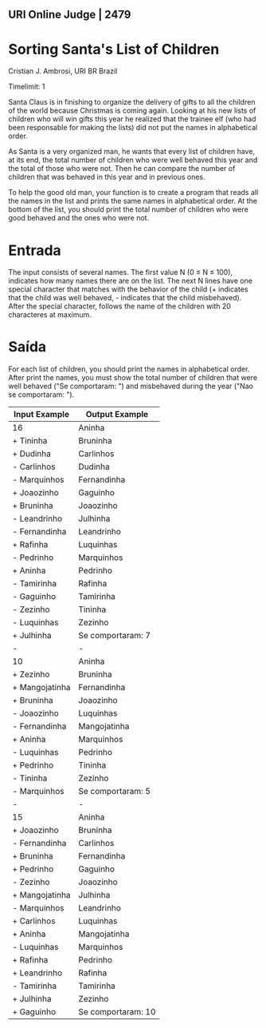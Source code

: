 ## URI Online Judge | 2479
# Sorting Santa's List of Children
Cristian J. Ambrosi, URI BR Brazil

Timelimit: 1

Santa Claus is in finishing to organize the delivery of gifts to all the children of the world because Christmas is coming again. Looking at his new lists of children who will win gifts this year he realized that the trainee elf (who had been responsable for making the lists) did not put the names in alphabetical order.

As Santa is a very organized man, he wants that every list of children have, at its end, the total number of children who were well behaved this year and the total of those who were not. Then he can compare the number of children that was behaved in this year and in previous ones.

To help the good old man, your function is to create a program that reads all the names in the list and prints the same names in alphabetical order. At the bottom of the list, you should print the total number of children who were good behaved and the ones who were not.

# Entrada

The input consists of several names. The first value N (0 ≤ N ≤ 100), indicates how many names there are on the list. The next N lines have one special character that matches with the behavior of the child (+ indicates that the child was well behaved, - indicates that the child misbehaved). After the special character, follows the name of the children with 20 characteres at maximum.

# Saída

For each list of children, you should print the names in alphabetical order. After print the names, you must show the total number of children that were well behaved ("Se comportaram: ") and misbehaved during the year ("Nao se comportaram: ").

|Input Example|	Output Example|
|-|-|
16|Aninha
+ Tininha|Bruninha
+ Dudinha|Carlinhos
- Carlinhos|Dudinha
- Marquinhos|Fernandinha
+ Joaozinho|Gaguinho
+ Bruninha|Joaozinho
- Leandrinho|Julhinha
- Fernandinha|Leandrinho
+ Rafinha|Luquinhas
- Pedrinho|Marquinhos
+ Aninha|Pedrinho
- Tamirinha|Rafinha
- Gaguinho|Tamirinha
- Zezinho|Tininha
- Luquinhas|Zezinho
+ Julhinha|Se comportaram: 7 || Nao se comportaram: 9
|-|-|
10|Aninha
+ Zezinho|Bruninha
+ Mangojatinha|Fernandinha
+ Bruninha|Joaozinho
- Joaozinho|Luquinhas
- Fernandinha|Mangojatinha
+ Aninha|Marquinhos
- Luquinhas|Pedrinho
+ Pedrinho|Tininha
- Tininha|Zezinho
- Marquinhos|Se comportaram: 5 || Nao se comportaram: 5
|-|-|
15|Aninha
+ Joaozinho|Bruninha
- Fernandinha|Carlinhos
+ Bruninha|Fernandinha
+ Pedrinho|Gaguinho
- Zezinho|Joaozinho
+ Mangojatinha|Julhinha
- Marquinhos|Leandrinho
+ Carlinhos|Luquinhas
+ Aninha|Mangojatinha
- Luquinhas|Marquinhos
+ Rafinha|Pedrinho
+ Leandrinho|Rafinha
- Tamirinha|Tamirinha
+ Julhinha|Zezinho
+ Gaguinho|Se comportaram: 10 || Nao se comportaram: 5